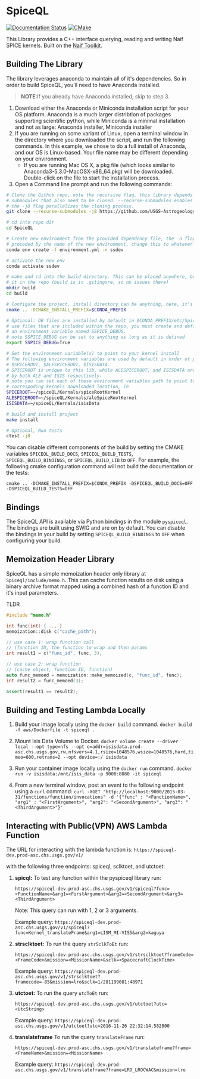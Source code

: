 # SpiceQL
[![Documentation Status](https://readthedocs.org/projects/sugar-spice/badge/?version=latest)](http://sugar-spice.readthedocs.io/?badge=latest) [![CMake](https://github.com/USGS-Astrogeology/SpiceQL/actions/workflows/ctests.yml/badge.svg)](https://github.com/USGS-Astrogeology/SpiceQL/actions/workflows/ctests.yml)

This Library provides a C++ interface querying, reading and writing Naif SPICE kernels. Built on the [Naif Toolkit](https://naif.jpl.nasa.gov/naif/toolkit.html).


## Building The Library

The library leverages anaconda to maintain all of it's dependencies. So in order to build SpiceQL, you'll need to have Anaconda installed.

> **NOTE**:If you already have Anaconda installed, skip to step 3.

1. Download either the Anaconda or Miniconda installation script for your OS platform. Anaconda is a much larger distribtion of packages supporting scientific python, while Miniconda is a minimal installation and not as large: Anaconda installer, Miniconda installer
1. If you are running on some variant of Linux, open a terminal window in the directory where you downloaded the script, and run the following commands. In this example, we chose to do a full install of Anaconda, and our OS is Linux-based. Your file name may be different depending on your environment.
   * If you are running Mac OS X, a pkg file (which looks similar to Anaconda3-5.3.0-MacOSX-x86_64.pkg) will be downloaded. Double-click on the file to start the installation process.
1. Open a Command line prompt and run the following commands:

```bash
# Clone the Github repo, note the recursive flag, this library depends on
# submodules that also need to be cloned. --recurse-submodules enables this and
# the -j8 flag parallelizes the cloning process.
git clone --recurse-submodules -j8 https://github.com/USGS-Astrogeology/SpiceQL.git

# cd into repo dir
cd SpiceQL

# Create new environment from the provided dependency file, the -n flag is
# proceded by the name of the new environment, change this to whatever works for you
conda env create -f environment.yml -n ssdev

# activate the new env
conda activate ssdev

# make and cd into the build directory. This can be placed anywhere, but here, we make
# it in the repo (build is in .gitingore, so no issues there)
mkdir build
cd build

# Configure the project, install directory can be anything, here, it's the conda env
cmake .. -DCMAKE_INSTALL_PREFIX=$CONDA_PREFIX

# Optional: DB files are installed by default in $CONDA_PREFIX/etc/SpiceQL/db to 
# use files that are included within the repo, you must create and define 
# an environment variable named SSPICE_DEBUG. 
# note SSPICE_DEBUG can be set to anything as long as it is defined
export SSPICE_DEBUG=True

# Set the environment variable(s) to point to your kernel install 
# The following environment variables are used by default in order of priority: 
# $SPICEROOT, $ALESPICEROOT, $ISISDATA. 
# SPICEROOT is unique to this lib, while ALESPICEROOT, and ISISDATA are used 
# by both ALE and ISIS respectively. 
# note you can set each of these environment variables path to point to the
# correspoding kernels downloaded location, ie 
SPICEROOT=~/spiceQL/Kernals/spiceRootKernel
ALESPICEROOT=~/spiceQL/Kernals/aleSpiceRootKernel
ISISDATA=~/spiceQL/Kernals/isisData

# build and install project
make install

# Optional, Run tests
ctest -j8
```

You can disable different components of the build by setting the CMAKE variables `SPICEQL_BUILD_DOCS`, `SPICEQL_BUILD_TESTS`, `SPICEQL_BUILD_BINDINGS`, or `SPICEQL_BUILD_LIB` to `OFF`. For example, the following cmake configuration command will not build the documentation or the tests:

```
cmake .. -DCMAKE_INSTALL_PREFIX=$CONDA_PREFIX -DSPICEQL_BUILD_DOCS=OFF -DSPICEQL_BUILD_TESTS=OFF
```

## Bindings

The SpiceQL API is available via Python bindings in the module `pyspiceql`. The bindings are built using SWIG and are on by default. You can disable the bindings in your build by setting `SPICEQL_BUILD_BINDINGS` to `OFF` when configuring your build.

## Memoization Header Library 

SpiceQL has a simple memoization header only library at `Spiceql/include/memo.h`. This can cache function results on disk using a binary archive format mapped using a combined hash of a function ID and it's input parameters. 

TLDR 
```C++
#include "memo.h"

int func(int) { ... }
memoization::disk c("cache_path");

// use case 1: wrap function call
// (function ID, the function to wrap and then params
int result1 = c("func_id", func, 3);

// use case 2: wrap function
// (cache object, function ID, function)
auto func_memoed = memoization::make_memoized(c, "func_id", func);
int result2 = func_memoed(3);

assert(result1 == result2);
```


## Building and Testing Lambda Locally

1. Build your image locally using the `docker build` command.
`docker build -f aws/Dockerfile -t spiceql .`

2. Mount Isis Data Volume to Docker.
`docker volume create --driver local --opt type=nfs --opt o=addr=isisdata.prod-asc.chs.usgs.gov,rw,nfsvers=4.1,rsize=1048576,wsize=1048576,hard,timeo=600,retrans=2 --opt device=:/ isisdata `

2. Run your container image locally using the `docker run` command.
`docker run -v isisdata:/mnt/isis_data -p 9000:8080 -it spiceql`

3. From a new terminal window, post an event to the following endpoint using a `curl` command:
`curl -XGET "http://localhost:9000/2015-03-31/functions/function/invocations" -d '{"func" : "<FunctionName>", "arg1" : "<FirstArgument>", "arg2": "<SecondArgument>", "arg3": "<ThirdArgument>"}'`

## Interacting with Public(VPN) AWS Lambda Function

The URL for interacting with the lambda function is:
`https://spiceql-dev.prod-asc.chs.usgs.gov/v1/`

with the following three endpoints: spiceql, sclktoet, and utctoet:

1. **spicql:** To test any function within the pyspiceql library run:

   `https://spiceql-dev.prod-asc.chs.usgs.gov/v1/spiceql?func=<FunctionName>&arg1=<FirstArgument>&arg2=<SecondArgument>&arg3=<ThirdArgument>`

   Note: This query can run with 1, 2 or 3 arguments.

   Example query: `https://spiceql-dev.prod-asc.chs.usgs.gov/v1/spiceql?func=Kernel_translateFrame&arg1=LISM_MI-VIS5&arg2=kaguya`

2. **strsclktoet:** To run the query `strSclkToEt` run:

   `https://spiceql-dev.prod-asc.chs.usgs.gov/v1/strsclktoet?frameCode=<FrameCode>&mission=<MissionName>&sclk=<SpacecraftClockTime>`

   Example query: `https://spiceql-dev.prod-asc.chs.usgs.gov/v1/strsclktoet?framecode=-85&mission=lro&sclk=1/281199081:48971`

3. **utctoet:** To run the query `utcToEt` run:

   `https://spiceql-dev.prod-asc.chs.usgs.gov/v1/utctoet?utc=<UtcString>`

   Example query: `https://spiceql-dev.prod-asc.chs.usgs.gov/v1/utctoet?utc=2016-11-26 22:32:14.582000`

4. **translateframe** To run the query `translateFrame` run:

   `https://spiceql-dev.prod-asc.chs.usgs.gov/v1/translateframe?frame=<FrameName>&mission=<MissionName>`

   Example query: `https://spiceql-dev.prod-asc.chs.usgs.gov/v1/translateframe?frame=LRO_LROCWAC&mission=lro`



